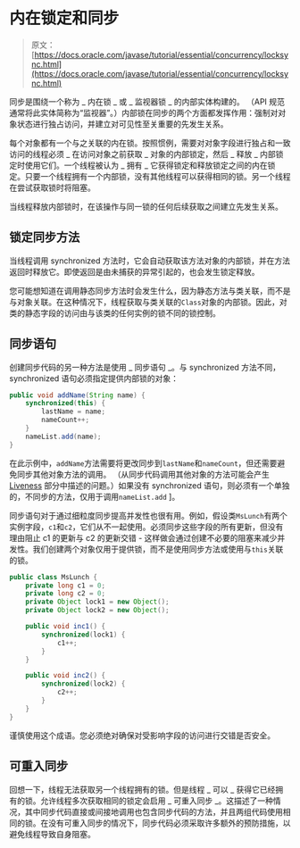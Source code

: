 # 内在锁定和同步

> 原文： [https://docs.oracle.com/javase/tutorial/essential/concurrency/locksync.html](https://docs.oracle.com/javase/tutorial/essential/concurrency/locksync.html)

同步是围绕一个称为 _ 内在锁 _ 或 _ 监视器锁 _ 的内部实体构建的。 （API 规范通常将此实体简称为“监视器”。）内部锁在同步的两个方面都发挥作用：强制对对象状态进行独占访问，并建立对可见性至关重要的先发生关系。

每个对象都有一个与之关联的内在锁。按照惯例，需要对对象字段进行独占和一致访问的线程必须 _ 在访问对象之前获取 _ 对象的内部锁定，然后 _ 释放 _ 内部锁定时使用它们。一个线程被认为 _ 拥有 _ 它获得锁定和释放锁定之间的内在锁定。只要一个线程拥有一个内部锁，没有其他线程可以获得相同的锁。另一个线程在尝试获取锁时将阻塞。

当线程释放内部锁时，在该操作与同一锁的任何后续获取之间建立先发生关系。

## 锁定同步方法

当线程调用 synchronized 方法时，它会自动获取该方法对象的内部锁，并在方法返回时释放它。即使返回是由未捕获的异常引起的，也会发生锁定释放。

您可能想知道在调用静态同步方法时会发生什么，因为静态方法与类关联，而不是与对象关联。在这种情况下，线程获取与类关联的`Class`对象的内部锁。因此，对类的静态字段的访问由与该类的任何实例的锁不同的锁控制。

## 同步语句

创建同步代码的另一种方法是使用 _ 同步语句 _。与 synchronized 方法不同，synchronized 语句必须指定提供内部锁的对象：

```java
public void addName(String name) {
    synchronized(this) {
        lastName = name;
        nameCount++;
    }
    nameList.add(name);
}

```

在此示例中，`addName`方法需要将更改同步到`lastName`和`nameCount`，但还需要避免同步其他对象方法的调用。 （从同步代码调用其他对象的方法可能会产生 [Liveness](liveness.html) 部分中描述的问题。）如果没有 synchronized 语句，则必须有一个单独的，不同步的方法，仅用于调用`nameList.add` ]。

同步语句对于通过细粒度同步提高并发性也很有用。例如，假设类`MsLunch`有两个实例字段，`c1`和`c2`，它们从不一起使用。必须同步这些字段的所有更新，但没有理由阻止 c1 的更新与 c2 的更新交错 - 这样做会通过创建不必要的阻塞来减少并发性。我们创建两个对象仅用于提供锁，而不是使用同步方法或使用与`this`关联的锁。

```java
public class MsLunch {
    private long c1 = 0;
    private long c2 = 0;
    private Object lock1 = new Object();
    private Object lock2 = new Object();

    public void inc1() {
        synchronized(lock1) {
            c1++;
        }
    }

    public void inc2() {
        synchronized(lock2) {
            c2++;
        }
    }
}

```

谨慎使用这个成语。您必须绝对确保对受影响字段的访问进行交错是否安全。

## 可重入同步

回想一下，线程无法获取另一个线程拥有的锁。但是线程 _ 可以 _ 获得它已经拥有的锁。允许线程多次获取相同的锁定会启用 _ 可重入同步 _。这描述了一种情况，其中同步代码直接或间接地调用也包含同步代码的方法，并且两组代码使用相同的锁。在没有可重入同步的情况下，同步代码必须采取许多额外的预防措施，以避免线程导致自身阻塞。